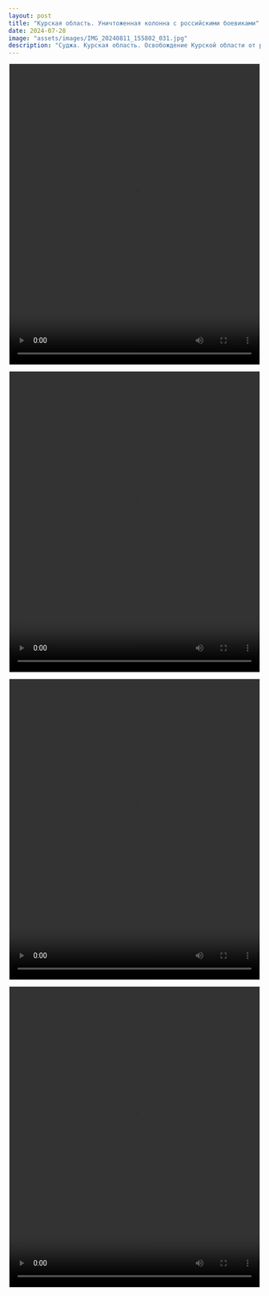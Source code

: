 ```yaml
---
layout: post
title: "Курская область. Уничтоженная колонна с российскими боевиками"
date: 2024-07-28
image: "assets/images/IMG_20240811_155802_031.jpg"
description: "Суджа. Курская область. Освобождение Курской области от российских оккупантов. Суджа - это Украина"
---
```


<p align="center">
  <video width="500" height="600" controls>
    <source src="https://github.com/chervepedia/chervepedia.github.io/raw/main/assets/videos/VID_20240811_154322_983.mp4" type="video/mp4">
    Ваш браузер не поддерживает элемент <code>video</code>.
  </video>
</p>

<p align="center">
  <video width="500" height="600" controls>
    <source src="https://github.com/chervepedia/chervepedia.github.io/raw/main/assets/videos/VID_20240811_154343_303.mp4" type="video/mp4">
    Ваш браузер не поддерживает элемент <code>video</code>.
  </video>
</p>

<p align="center">
  <video width="500" height="600" controls>
    <source src="https://github.com/chervepedia/chervepedia.github.io/raw/main/assets/videos/VID_20240811_154404_487.mp4" type="video/mp4">
    Ваш браузер не поддерживает элемент <code>video</code>.
  </video>
</p>

<p align="center">
  <video width="500" height="600" controls>
    <source src="https://github.com/chervepedia/chervepedia.github.io/raw/main/assets/videos/VID_20240811_154513_179.mp4" type="video/mp4">
    Ваш браузер не поддерживает элемент <code>video</code>.
  </video>
</p>